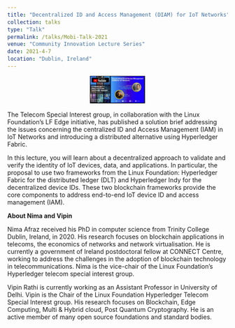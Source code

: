 ```yaml
---
title: "Decentralized ID and Access Management (DIAM) for IoT Networks"
collection: talks
type: "Talk"
permalink: /talks/Mobi-Talk-2021
venue: "Community Innovation Lecture Series"
date: 2021-4-7
location: "Dublin, Ireland"
---
```

<!-- [![Industry Talk 2021](https://github.com/nimaafraz/nimaafraz.github.io/blob/e2d3d940aa15f2aa5a2cf48aa14cd79ed8051948/images/IndustryTalk.jpeg)]
 -->
<div align="center">
      <a href="https://youtu.be/O2mxcfIlgp4">
     <img 
      src="../images/talks/MobiTalk2021.jpg" 
      alt="Mobi Talk" 
      style="width:25%;">
      </a>
    </div>




The Telecom Special Interest group, in collaboration with the Linux Foundation’s LF Edge initiative, has published a solution brief addressing the issues concerning the centralized ID and Access Management (IAM) in IoT Networks and introducing a distributed alternative using Hyperledger Fabric.

In this lecture, you will learn about a decentralized approach to validate and verify the identity of IoT devices, data, and applications. In particular, the proposal to use two frameworks from the Linux Foundation: Hyperledger Fabric for the distributed ledger (DLT) and Hyperledger Indy for the decentralized device IDs. These two blockchain frameworks provide the core components to address end-to-end IoT device ID and access management (IAM).

**About Nima and Vipin**

Nima Afraz received his PhD in computer science from Trinity College Dublin, Ireland, in 2020. His research focuses on blockchain applications in telecoms, the economics of networks and network virtualisation. He is currently a government of Ireland postdoctoral fellow at CONNECT Centre, working to address the challenges in the adoption of blockchain technology in telecommunications. Nima is the vice-chair of the Linux Foundation’s Hyperledger telecom special interest group.

Vipin Rathi is currently working as an Assistant Professor in University of Delhi. Vipin is the Chair of the Linux Foundation Hyperledger Telecom Special Interest group. His research focuses on Blockchain, Edge Computing, Multi & Hybrid cloud, Post Quantum Cryptography. He is an active member of many open source foundations and standard bodies.
